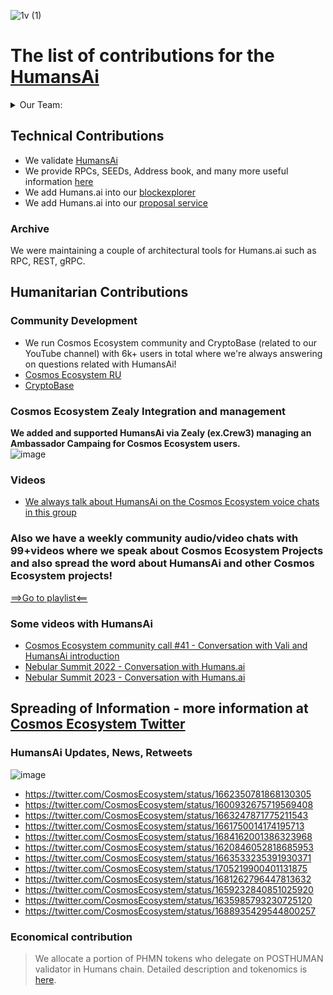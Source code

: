 ![1v (1)](https://github.com/Validator-POSTHUMAN/contributions/assets/92199696/12d8977e-7acd-4a53-a08b-16b187a7e7d7)
# The list of contributions for the [HumansAi](https://humans.ai/)

<details>
  <summary>Our Team:</summary>

- [List of POSTHUMAN core-team members](https://github.com/Validator-POSTHUMAN/core-team)


</details>

## Technical Contributions

- We validate [HumansAi](https://humans.explorers.guru/validator/humanvaloper1ndnf0cd75nvz56feqy23um3mq22nlhe9ggu0uh)
- We provide RPCs, SEEDs, Address book, and many more useful information [here](https://nodes.posthuman.digital/chains/humans)
- We add Humans.ai into our [blockexplorer](https://explorer.posthuman.digital/humans)
- We add Humans.ai into our [proposal service](https://proposals.posthuman.digital/)

### Archive 

We were maintaining a couple of architectural tools for Humans.ai such as RPC, REST, gRPC. 



## Humanitarian Contributions

### Community Development

- We run Cosmos Ecosystem community and CryptoBase (related to our YouTube channel) with 6k+ users in total where we're always answering on questions related with HumansAi! <br/>
- [Cosmos Ecosystem RU](https://t.me/CosmosEcosystem_ru)
- [СryptoBase](https://t.me/Crypto_Base_Chat)

### Cosmos Ecosystem Zealy Integration and management

**We added and supported HumansAi via Zealy (ex.Crew3) managing an Ambassador Campaing for Cosmos Ecosystem users.** <br/>
![image](https://github.com/Validator-POSTHUMAN/contributions/assets/92199696/fb36c5e2-6dbb-41e3-8777-154fe03c6ac5)


### Videos

- [We always talk about HumansAi on the Cosmos Ecosystem voice chats in this group](https://t.me/CosmosEcosystem_ru)

### Also we have a weekly community audio/video chats with 99+videos where we speak about Cosmos Ecosystem Projects and also spread the word about HumansAi and other Cosmos Ecosystem projects! 

[==>Go to playlist<==](https://youtube.com/playlist?list=PLgQFzABJoJYx-lwnvZwKjDqsDxiccjP-G)

### Some videos with HumansAi

- [Cosmos Ecosystem community call #41 - Conversation with Vali and HumansAi introduction](https://youtu.be/yDd0c1toMVU?t=243)
- [Nebular Summit 2022 - Conversation with Humans.ai](https://youtu.be/IHcp_-4GVds?t=1289)
- [Nebular Summit 2023 - Conversation with Humans.ai](https://youtu.be/qPJQ2q8RF6A?si=DyqdJyWh3-mJzAxU&t=2627)

## Spreading of Information - more information at [Cosmos Ecosystem Twitter](https://twitter.com/CosmosEcosystem)

### HumansAi Updates, News, Retweets

![image](https://github.com/Validator-POSTHUMAN/contributions/assets/92199696/e21ade22-f0c7-42d3-bbaf-df937c6bfcec) <br/>

- https://twitter.com/CosmosEcosystem/status/1662350781868130305
- https://twitter.com/CosmosEcosystem/status/1600932675719569408
- https://twitter.com/CosmosEcosystem/status/1663247871775211543
- https://twitter.com/CosmosEcosystem/status/1661750014174195713
- https://twitter.com/CosmosEcosystem/status/1684162001386323968
- https://twitter.com/CosmosEcosystem/status/1620846052818685953
- https://twitter.com/CosmosEcosystem/status/1663533235391930371
- https://twitter.com/CosmosEcosystem/status/1705219900401131875
- https://twitter.com/CosmosEcosystem/status/1681262796447813632
- https://twitter.com/CosmosEcosystem/status/1659232840851025920
- https://twitter.com/CosmosEcosystem/status/1635985793230725120
- https://twitter.com/CosmosEcosystem/status/1688935429544800257

### Economical contribution

> We allocate a portion of PHMN tokens who delegate on POSTHUMAN validator in Humans chain. Detailed description and tokenomics is [here](https://antropocosmist.medium.com/phmn-tokenomics-f3b7116331e6).
